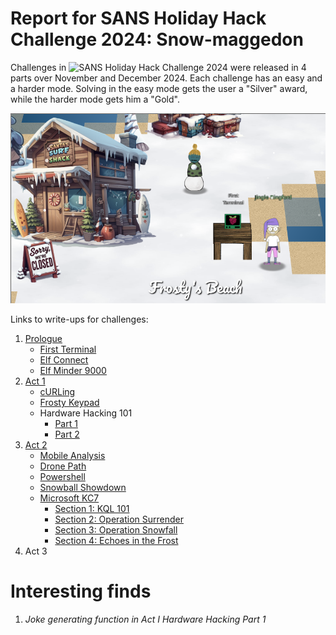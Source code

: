 # Report for SANS Holiday Hack Challenge 2024: Snow-maggedon

Challenges in ![SANS Holiday Hack Challenge 2024](https://www.sans.org/mlp/holiday-hack-challenge-2024/) were released in 4 parts over November and December 2024. Each challenge has an easy and a harder mode. Solving in the easy mode gets the user a "Silver" award, while the harder mode gets him a "Gold".

![Orientation](files/Prologue/start.png)

Links to write-ups for challenges:
1. [Prologue](Prologue.md)
   - [First Terminal](Prologue.md#first-terminal)
   - [Elf Connect](Prologue.md#elf-connect)
   - [Elf Minder 9000](Prologue.md#elf-minder-9000)
2. [Act 1](Act1.md)
   - [cURLing](Act1.md#curling)
   - [Frosty Keypad](Act1.md#frosty-keypad)
   - Hardware Hacking 101
	 - [Part 1](Act1.md#hardware-hacking-part-1)
	 - [Part 2](Act1.md#hardware-hacking-part-2)
3. [Act 2](Act2.md)
   - [Mobile Analysis](Act2.md#mobile-analysis)
   - [Drone Path](Act2.md#drone-path)
   - [Powershell](Act2.md#powershell)
   - [Snowball Showdown](Act2.md#snowball-showdown)
   - [Microsoft KC7](Act2.md#microsoft-kc7)
	 - [Section 1: KQL 101](Act2.md#section-1:-kql-101)
	 - [Section 2: Operation Surrender](Act2.md#section-2:-operation-surrender)
	 - [Section 3: Operation Snowfall](Act2.md#section-3:-operation-snowfall)
	 - [Section 4: Echoes in the Frost](Act2.md#section-4:-echoes-in-the-frost)
4. Act 3


# Interesting finds

1. *Joke generating function in Act I Hardware Hacking Part 1*

